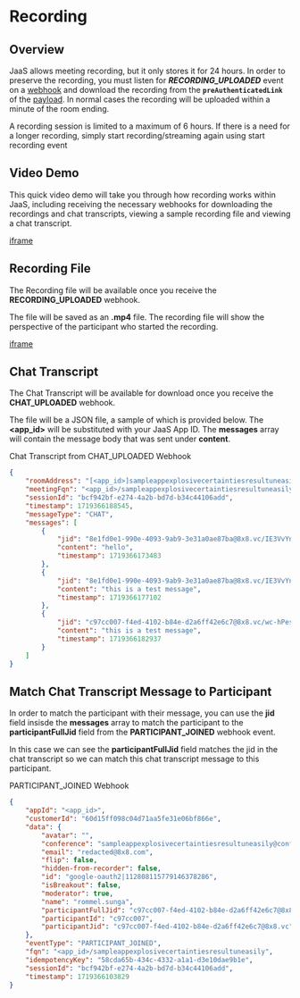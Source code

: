 # Recording

## Overview

JaaS allows meeting recording, but it only stores it for 24 hours. In order to preserve the recording, you must listen for ***RECORDING_UPLOADED*** event on a [webhook](/jaas/docs/webhooks-overview) and download the recording from the **`preAuthenticatedLink`** of the [payload](/jaas/docs/webhooks-payload#recording_uploaded). In normal cases the recording will be uploaded within a minute of the room ending.

A recording session is limited to a maximum of 6 hours. If there is a need for a longer recording, simply start recording/streaming again using start recording event
## Video Demo

This quick video demo will take you through how recording works within JaaS, including receiving the necessary webhooks for downloading the recordings and chat transcripts, viewing a sample recording file and viewing a chat transcript.

[iframe](https://www.youtube.com/embed/OQEDpfyOBWI?si=t-Ewz46SEx9vIy1v "youtube.com")
## Recording File

The Recording file will be available once you receive the **RECORDING_UPLOADED** webhook.

The file will be saved as an **.mp4** file. The recording file will show the perspective of the participant who started the recording. 

[iframe](https://www.youtube.com/embed/R0p6ppj-ebE?si=J_T-r_EFWe6uJ2Tn "youtube.com")
## Chat Transcript

The Chat Transcript will be available for download once you receive the **CHAT_UPLOADED** webhook.

The file will be a JSON file, a sample of which is provided below. The **<app_id>** will be substituted with your JaaS App ID. The **messages** array will contain the message body that was sent under **content**.

Chat Transcript from CHAT_UPLOADED Webhook
```json
{
    "roomAddress": "[<app_id>]sampleappexplosivecertaintiesresultuneasily@conference.8x8.vc",
    "meetingFqn": "<app_id>/sampleappexplosivecertaintiesresultuneasily",
    "sessionId": "bcf942bf-e274-4a2b-bd7d-b34c44106add",
    "timestamp": 1719366188545,
    "messageType": "CHAT",
    "messages": [
        {
            "jid": "8e1fd0e1-990e-4093-9ab9-3e31a0ae87ba@8x8.vc/IE3VvYnRfMgt",
            "content": "hello",
            "timestamp": 1719366173483
        },
        {
            "jid": "8e1fd0e1-990e-4093-9ab9-3e31a0ae87ba@8x8.vc/IE3VvYnRfMgt",
            "content": "this is a test message",
            "timestamp": 1719366177102
        },
        {
            "jid": "c97cc007-f4ed-4102-b84e-d2a6ff42e6c7@8x8.vc/wc-hPesDyaYW",
            "content": "this is a test message",
            "timestamp": 1719366182937
        }
    ]
}

```

## Match Chat Transcript Message to Participant

In order to match the participant with their message, you can use the **jid** field insisde the **messages** array to match the participant to the **participantFullJid** field from the **PARTICIPANT_JOINED** webhook event.

In this case we can see the **participantFullJid** field matches the jid in the chat transcript so we can match this chat transcript message to this participant.

PARTICIPANT_JOINED Webhook
```json
{
    "appId": "<app_id>",
    "customerId": "60d15ff098c04d71aa5fe31e06bf866e",
    "data": {
        "avatar": "",
        "conference": "sampleappexplosivecertaintiesresultuneasily@conference.<app_id>.8x8.vc",
        "email": "redacted@8x8.com",
        "flip": false,
        "hidden-from-recorder": false,
        "id": "google-oauth2|112808115779146378286",
        "isBreakout": false,
        "moderator": true,
        "name": "rommel.sunga",
        "participantFullJid": "c97cc007-f4ed-4102-b84e-d2a6ff42e6c7@8x8.vc/wc-hPesDyaYW",
        "participantId": "c97cc007",
        "participantJid": "c97cc007-f4ed-4102-b84e-d2a6ff42e6c7@8x8.vc"
    },
    "eventType": "PARTICIPANT_JOINED",
    "fqn": "<app_id>/sampleappexplosivecertaintiesresultuneasily",
    "idempotencyKey": "58cda65b-434c-4332-a1a1-d3e10dae9b1e",
    "sessionId": "bcf942bf-e274-4a2b-bd7d-b34c44106add",
    "timestamp": 1719366103829
}

```
